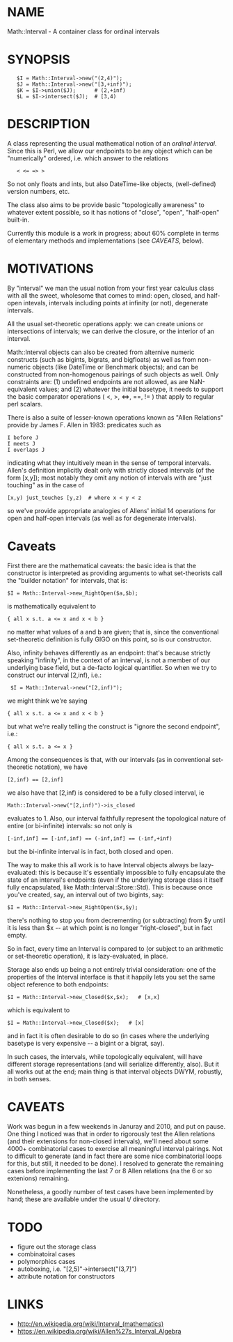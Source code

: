 # NAME 

Math::Interval - A container class for ordinal intervals

# SYNOPSIS

```
   $I = Math::Interval->new("(2,4)");
   $J = Math::Interval->new("[3,+inf)");
   $K = $I->union($J);      # (2,+inf) 
   $L = $I->intersect($J);  # [3,4)
```


# DESCRIPTION 

A class representing the usual mathematical notion of an _ordinal interval_.  Since this is Perl, we allow our endpoints to be any object which can be "numerically" ordered, i.e. which answer to the relations
```
   < <= => >
```

So not only floats and ints, but also DateTime-like objects, (well-defined) version numbers, etc.  

The class also aims to be provide basic "topologically awareness" to whatever extent possible, so it has notions of "close", "open", "half-open" built-in.

Currently this module is a work in progress; about 60% complete in terms of elementary methods and implementations (see _CAVEATS_, below).

# MOTIVATIONS

By "interval" we man the usual notion from your first year calculus class with all the sweet, wholesome that comes to mind:  open, closed, and half-open intevals, intervals including points at infinity (or not), degenerate intervals.
  
All the usual set-theoretic operations apply:  we can create unions or intersections of intervals; we can derive the closure, or the interior of an interval. 

Math::Interval objects can also be created from alternive numeric constructs (such as bigints, bigrats, and bigfloats) as well as from non-numeric objects (like DateTime or Benchmark objects); and can be constructed from non-homogenous pairings of such objects as well.  Only constraints are:  (1) undefined endpoints are not allowed, as are NaN-equivalent values; and (2) whatever the initial basetype, it needs to support the basic comparator operations ( <, >, <=>, ==, != ) that apply to regular perl scalars.   

There is also a suite of lesser-known operations known as "Allen Relations" provide by James F. Allen in 1983:  predicates such as

    I before J
    I meets J
    I overlaps J

indicating what they intuitively mean in the sense of temporal intervals.  Allen's definition implicitly dealt only with strictly closed intervals (of the form [x,y]); most notably they omit any notion of intervals with are "just touching" as in the case of
  
    [x,y) just_touches [y,z)  # where x < y < z 

so we've provide appropriate analogies of Allens' initial 14 operations  for open and half-open intervals (as well as for degenerate intervals).

Caveats
=======

First there are the mathematical caveats:  the basic idea is that the constructor is interpreted as providing arguments to what set-theorists call the "builder notation" for intervals, that is:
  
    $I = Math::Interval->new_RightOpen($a,$b);

is mathematically equivalent to
   
    { all x s.t. a <= x and x < b }

no matter what values of a and b are given; that is, since the conventional set-theoretic definition is fully GIGO on this point, so is our constructor.  

Also, infinity behaves differently as an endpoint:  that's because strictly speaking "infinity", in the context of an interval, is not a member of our underlying base field, but a de-facto logical quantifier.  So when we try to construct our interval [2,inf), i.e.: 
  
     $I = Math::Interval->new("[2,inf)"); 

we might think we're saying

    { all x s.t. a <= x and x < b }

but what we're really telling the construct is "ignore the second endpoint", i.e.:

    { all x s.t. a <= x }

Among the consequences is that, with our intervals (as in conventional set-theoretic notation), we have
 
    [2,inf) == [2,inf]

we also have that [2,inf) is considered to be a fully closed interval, ie 

    Math::Interval->new("[2,inf)")->is_closed

evaluates to 1.  Also, our interval faithfully represent the topological nature of entire (or bi-infinite) intervals:  so not only is 
  
    [-inf,inf] == [-inf,inf) == (-inf,inf] == (-inf,+inf)

but the bi-infinite interval is in fact, both closed and open.

The way to make this all work is to have Interval objects always be lazy-evaluated: this is because it's essentially impossible to fully encapsulate the state of an interval's endpoints (even if the underlying storage class it itself fully encapsulated, like Math::Interval::Store::Std).  This is because once you've created, say, an interval out of two bigints, say:
    
    $I = Math::Interval->new_RightOpen($x,$y);

there's nothing to stop you from decrementing (or subtracting) from $y until it is less than $x -- at which point is no longer "right-closed", but in fact empty.  

So in fact, every time an Interval is compared to (or subject to an arithmetic or set-theoretic operation), it is lazy-evaluated, in place. 

Storage also ends up being a not entirely trivial consideration:  one of the properties of the Interval interface is that it happily lets you set the same object reference to both endpoints: 

    $I = Math::Interval->new_Closed($x,$x);   # [x,x]

which is equivalent to 

    $I = Math::Interval->new_Closed($x);   # [x]

and in fact it is often desirable to do so (in cases where the underlying basetype is very expensive -- a bigint or a bigrat, say).  

In such cases, the intervals, while topologically equivalent, will have different storage representations (and will serialize differently, also).  But it all works out at the end; main thing is that interval objects DWYM, robustly, in both senses.

# CAVEATS 

Work was begun in a few weekends in Januray and 2010, and put on pause.  One thing I noticed was that in order to rigorously test the Allen relations (and their extensions for non-closed intervals), we'll need about some 4000+ combinatorial cases to exercise all meaningful interval pairings.  Not to difficult to generate (and in fact there are some nice combinatorial loops for this, but still, it needed to be done).  I resolved to generate the remaining cases before implementing the last 7 or 8 Allen relations (na the 6 or so extenions) remaining.

Nonetheless, a goodly number of test cases have been implemented by hand; these are available under the usual t/ directory.

# TODO

* figure out the storage class
* combinatoiral cases
* polymorphics cases
* autoboxing, i.e. "[2,5)"->intersect("(3,7]")
* attribute notation for constructors 

# LINKS

* http://en.wikipedia.org/wiki/Interval_(mathematics)
* https://en.wikipedia.org/wiki/Allen%27s_Interval_Algebra 
